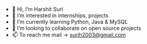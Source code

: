 - 👋 Hi, I’m Harshit Suri
- 👀 I’m interested in internships, projects
- 🌱 I’m currently learning Python, Java & MySQL
- 💞️ I’m looking to collaborate on open source projects
- 📫 To reach me mail -> surih2003@gmail.com

<!---
theharshitsuri/theharshitsuri is a ✨ special ✨ repository because its `README.md` (this file) appears on your GitHub profile.
You can click the Preview link to take a look at your changes.
--->
